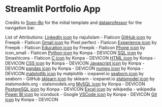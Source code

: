 # Streamlit Portfolio App

Credits to [Sven-Bo]([https://github.com/Sven-Bo](https://github.com/Sven-Bo/personal-website-streamlit)) for the initial template and [dataprofessor](https://github.com/dataprofessor/streamlit_navbar) for the navigation bar.

List of Attributions:
[LinkedIn icon](https://www.flaticon.com/free-icon/linkedin_3536505?term=linkedin&page=1&position=1&origin=search&related_id=3536505) by riajulislam - Flaticon
[GitHub icon](https://www.flaticon.com/free-icon/github_5968866?term=github&page=1&position=11&origin=search&related_id=5968866) by Freepik - Flaticon
[Gmail icon](https://www.flaticon.com/free-icon/gmail_732200?term=gmail&page=1&position=2&origin=search&related_id=732200) by Pixel perfect - Flaticon
[Experience icon](https://www.flaticon.com/free-icon/recognition-badge_60469?term=badge&page=4&position=8&origin=search&related_id=60469) by Freepik - Flaticon
[Education icon](https://www.flaticon.com/free-icon/college-graduation_70035?term=education&page=1&position=31&origin=search&related_id=70035) by Freepik - Flaticon
[Phone icon](https://www.flaticon.com/free-icon/phone_8103544?term=phone&page=2&position=17&origin=search&related_id=8103544) by icon_small - Flaticon
[Python icon](https://devicon.dev/) by Konpa - DEVICON
[SQL icon](https://www.flaticon.com/free-icon/database_4248443?term=sql&page=1&position=7&origin=search&related_id=4248443) by Smashicons - Flaticon
[C icon](https://devicon.dev/) by Konpa - DEVICON
[HTML icon](https://devicon.dev/) by Konpa - DEVICON
[CSS icon](https://devicon.dev/) by Konpa - DEVICON
[Javascript icon](https://devicon.dev/) by Konpa - DEVICON
[pandas icon](https://devicon.dev/) by Konpa - DEVICON
[numpy icon](https://devicon.dev/) by Konpa - DEVICON
[matplotlib icon](https://icon.icepanel.io/Technology/svg/Matplotlib.svg) by matplotlib - icepanel.io
[seaborn icon](https://user-images.githubusercontent.com/315810/92161415-9e357100-edfe-11ea-917d-f9e33fd60741.png) by seaborn - GitHub
[sklearn icon](https://icon.icepanel.io/Technology/svg/scikit-learn.svg) by sklearn - icepanel.io
[statsmodel icon](https://www.statsmodels.org/stable/_images/statsmodels-logo-v2-no-text.svg) by statsmodels.org - statsmodels.org
[MySQL icon](https://devicon.dev/) by Konpa - DEVICON
[PostgreSQL icon](https://devicon.dev/) by Konpa - DEVICON
[Excel icon](https://upload.wikimedia.org/wikipedia/commons/thumb/3/34/Microsoft_Office_Excel_%282019%E2%80%93present%29.svg/1101px-Microsoft_Office_Excel_%282019%E2%80%93present%29.svg.png) by wikipedia - wikipedia
[Power BI icon](https://static-00.iconduck.com/assets.00/power-bi-icon-1536x2048-0xah5g2o.png) by iconduck - Google
[VSCode icon](https://devicon.dev/) by Konpa - DEVICON
[Git icon](https://devicon.dev/) by Konpa - DEVICON
